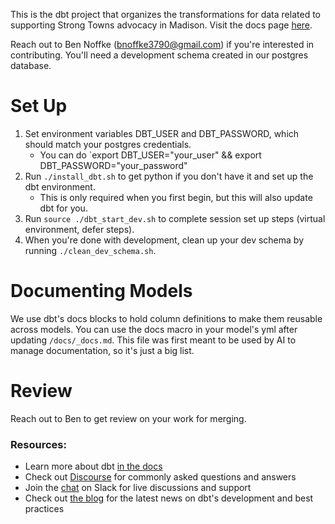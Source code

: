 This is the dbt project that organizes the transformations for data related to supporting Strong Towns advocacy in Madison. Visit the docs page [here](https://madison-data.house/docs/#!/overview).

Reach out to Ben Noffke (bnoffke3790@gmail.com) if you're interested in contributing. You'll need a development schema created in our postgres database.

# Set Up
1. Set environment variables DBT_USER and DBT_PASSWORD, which should match your postgres credentials.
    - You can do `export DBT_USER="your_user" && export DBT_PASSWORD="your_password"
2. Run `./install_dbt.sh` to get python if you don't have it and set up the dbt environment.
    - This is only required when you first begin, but this will also update dbt for you.
3. Run `source ./dbt_start_dev.sh` to complete session set up steps (virtual environment, defer steps).
4. When you're done with development, clean up your dev schema by running `./clean_dev_schema.sh`.

# Documenting Models
We use dbt's docs blocks to hold column definitions to make them reusable across models. You can use the docs macro in your model's yml after updating `/docs/_docs.md`. This file was first meant to be used by AI to manage documentation, so it's just a big list.

# Review
Reach out to Ben to get review on your work for merging.

### Resources:
- Learn more about dbt [in the docs](https://docs.getdbt.com/docs/introduction)
- Check out [Discourse](https://discourse.getdbt.com/) for commonly asked questions and answers
- Join the [chat](https://community.getdbt.com/) on Slack for live discussions and support
- Check out [the blog](https://blog.getdbt.com/) for the latest news on dbt's development and best practices
